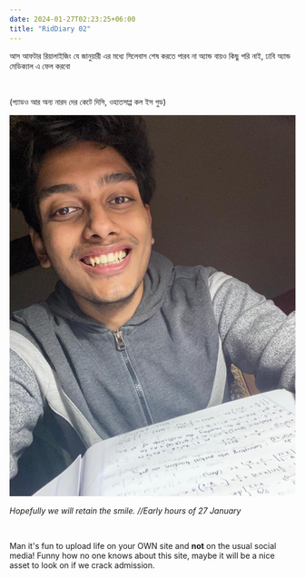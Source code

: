 ```yaml
---
date: 2024-01-27T02:23:25+06:00
title: "RidDiary 02"
---
```



আস আফটার রিয়ালাইজিং যে জানুয়ারী এর মধ্যে সিলেবাস শেষ করতে পারব না অ্যান্ড বায়ও কিছু পরি নাই, ঢাবি অ্যান্ড মেডিক্যাল এ ফেল করবো

<br>

(প্যাডও আর অন্য নারদ দের কেটে দিসি, ওহাতসাপ্প কল ইস গুড)

![ImgA](/images/IntegrationByPartsTodo.jpg)

*Hopefully we will retain the smile. //Early hours of 27 January*

<br>

Man it's fun to upload life on your OWN site and **not** on the usual social media! Funny how no one knows about this site, maybe it will be a nice asset to look on if we crack admission.
